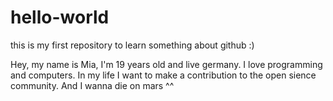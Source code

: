 # hello-world
this is my first repository to learn something about github :)

Hey, my name is Mia, I'm 19 years old and live germany. I love programming and computers. In my life I want to make a contribution to the open sience community. And I wanna die on mars ^^
